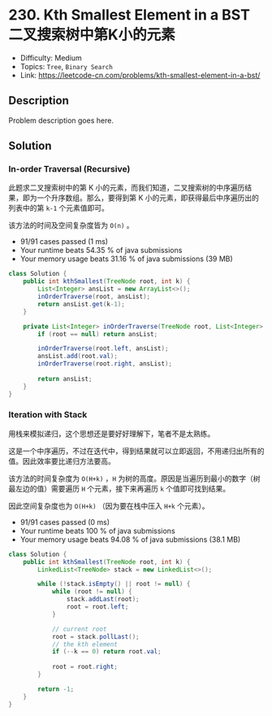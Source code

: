 # 230. Kth Smallest Element in a BST 二叉搜索树中第K小的元素

- Difficulty: Medium
- Topics: `Tree`, `Binary Search`
- Link: https://leetcode-cn.com/problems/kth-smallest-element-in-a-bst/

## Description

Problem description goes here.

## Solution

### In-order Traversal (Recursive)

此题求二叉搜索树中的第 K 小的元素，而我们知道，二叉搜索树的中序遍历结果，即为一个升序数组。那么，要得到第 K 小的元素，即获得最后中序遍历出的列表中的第 `k-1` 个元素值即可。

该方法的时间及空间复杂度皆为 `O(n)` 。

- 91/91 cases passed (1 ms)
- Your runtime beats 54.35 % of java submissions
- Your memory usage beats 31.16 % of java submissions (39 MB)

```java
class Solution {
    public int kthSmallest(TreeNode root, int k) {
        List<Integer> ansList = new ArrayList<>();
        inOrderTraverse(root, ansList);
        return ansList.get(k-1);
    }

    private List<Integer> inOrderTraverse(TreeNode root, List<Integer> ansList) {
        if (root == null) return ansList;

        inOrderTraverse(root.left, ansList);
        ansList.add(root.val);
        inOrderTraverse(root.right, ansList);
        
        return ansList;
    }
}
```

### Iteration with Stack

用栈来模拟递归，这个思想还是要好好理解下，笔者不是太熟练。

这是一个中序遍历，不过在迭代中，得到结果就可以立即返回，不用递归出所有的值。因此效率要比递归方法要高。

该方法的时间复杂度为 `O(H+k)` ，`H` 为树的高度。原因是当遍历到最小的数字（树最左边的值）需要遍历 `H` 个元素，接下来再遍历 `k` 个值即可找到结果。

因此空间复杂度也为 `O(H+k)` （因为要在栈中压入 `H+k` 个元素）。

- 91/91 cases passed (0 ms)
- Your runtime beats 100 % of java submissions
- Your memory usage beats 94.08 % of java submissions (38.1 MB)

```java
class Solution {
    public int kthSmallest(TreeNode root, int k) {
        LinkedList<TreeNode> stack = new LinkedList<>();

        while (!stack.isEmpty() || root != null) {
            while (root != null) {
                stack.addLast(root);
                root = root.left;
            }

            // current root
            root = stack.pollLast();
            // the kth element
            if (--k == 0) return root.val;
            
            root = root.right;
        }

        return -1;
    }
}
```
